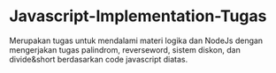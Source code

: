 # Javascript-Implementation-Tugas
<p>Merupakan tugas untuk mendalami materi logika dan NodeJs dengan mengerjakan tugas palindrom, reverseword, sistem diskon, dan divide&short berdasarkan code javascript diatas.</p>
